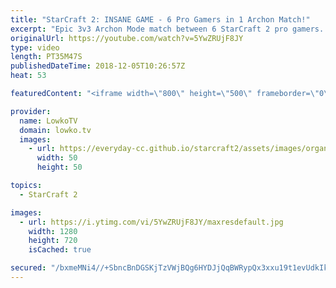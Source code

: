 ```yaml
---
title: "StarCraft 2: INSANE GAME - 6 Pro Gamers in 1 Archon Match!"
excerpt: "Epic 3v3 Archon Mode match between 6 StarCraft 2 pro gamers. Subscribe for more videos: http://lowko.tv/youtube Epic Zerg vs Zerg match: https://goo.gl/E9r57B  Lambo recently send me this epic replay of a match played between 6 pro gamers at the same time in one game of Archon Mode. In this game we see"
originalUrl: https://youtube.com/watch?v=5YwZRUjF8JY
type: video
length: PT35M47S
publishedDateTime: 2018-12-05T10:26:57Z
heat: 53

featuredContent: "<iframe width=\"800\" height=\"500\" frameborder=\"0\" src=\"https://www.youtube.com/embed/5YwZRUjF8JY\" allow=\"accelerometer; autoplay; encrypted-media; gyroscope; picture-in-picture\" allowfullscreen></iframe>"

provider:
  name: LowkoTV
  domain: lowko.tv
  images:
    - url: https://everyday-cc.github.io/starcraft2/assets/images/organizations/lowko.tv-50x50.jpg
      width: 50
      height: 50

topics:
  - StarCraft 2

images:
  - url: https://i.ytimg.com/vi/5YwZRUjF8JY/maxresdefault.jpg
    width: 1280
    height: 720
    isCached: true

secured: "/bxmeMNi4//+SbncBnDGSKjTzVWjBQg6HYDJjQqBWRypQx3xxu19t1evUdkIkS/PyDaq0gM6PmB3IwPk2dhPvMw1LHS4xkPKjBcYZLmANYEdcTb+TS5wX/olTmKQWthaZuh6sEfgfDq8h0GkrqKndMkmRGLUfgu0Kwew6cvUS7IucRs0WSUPAHwLvJYAD1YUcM3FhbvmlQm0hdpda7LDu8cZzYHQxWKWDmkw/WFyP4LUKaVSSTKPQ9mt6Mhb59aQ7M+r+dA2c/5d7e3l7pw7WBjUQs+Bk3VI813nlpM75xTGn9Mc6zBE9GaI4bxibrSZCkMFmhQ4pERMECiYQrY+MGL10bYZDYCeVVX61WWZM5LKYumHwIegrWVN1bJoLwIMpTxgOWBOCptwJX6kiE/4L6qjtxLDN7YFiQFklJbxyKN+Q013fZVTsRkDTKLcZQkP;xsoE3dO3j43Sh7g1U9YtXQ=="
---
```


